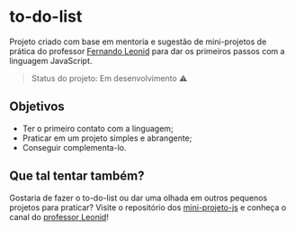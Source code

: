 # to-do-list

Projeto criado com base em mentoria e sugestão de mini-projetos de prática do professor [Fernando Leonid](https://github.com/fernandoleonid) para dar os primeiros passos com a linguagem JavaScript.

> Status do projeto: Em desenvolvimento ⚠️

## Objetivos

- Ter o primeiro contato com a linguagem;
- Praticar em um projeto simples e abrangente;
- Conseguir complementa-lo.

## Que tal tentar também?

Gostaria de fazer o to-do-list ou dar uma olhada em outros pequenos projetos para praticar? Visite o repositório dos [mini-projeto-js](https://github.com/fernandoleonid/mini-projetos-js) e conheça o canal do [professor Leonid](https://www.youtube.com/c/FernandoLeonid)!
